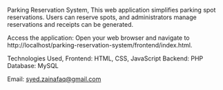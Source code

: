 Parking Reservation System,
This web application simplifies parking spot reservations. Users can reserve spots, and administrators manage reservations and receipts can be generated.

Access the application:
Open your web browser and navigate to http://localhost/parking-reservation-system/frontend/index.html.

Technologies Used,
Frontend: HTML, CSS, JavaScript
Backend: PHP
Database: MySQL

Email: syed.zainafaq@gmail.com
